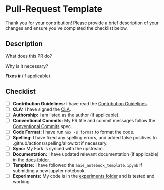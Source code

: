 # Pull-Request Template

Thank you for your contribution! Please provide a brief description of your changes and ensure you've completed the checklist below.

## Description

What does this PR do? 

Why is it necessary?

**Fixes #<Issue Number>** (if applicable)

## Checklist

- [ ] **Contribution Guidelines:** I have read the [Contribution Guidelines](../CONTRIBUTING).
- [ ] **CLA:** I have signed the [CLA](https://cla.developers.google.com).
- [ ] **Authorship:** I am listed as the author (if applicable).
- [ ] **Conventional Commits:** My PR title and commit messages follow the [Conventional Commits](https://www.conventialcommits.org) spec.
- [ ] **Code Format:** I have run `nox -s format` to format the code.
- [ ] **Spelling:** I have fixed any spelling errors, and added false positives to .github/actions/spelling/allow.txt if necessary.
- [ ] **Sync:** My Fork is synced with the upstream.
- [ ] **Documentation:** I have updated relevant documentation (if applicable) in the [docs folder](../docs).
- [ ] **Template:** I have followed the `aaie_notebook_template.ipynb` if submitting a new jupyter notebook.
- [ ] **Experiments:** My code is in the [experiments folder](../experiments) and is tested and working.
